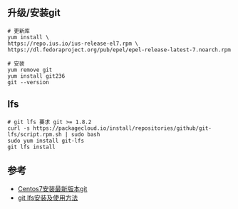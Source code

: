 ## 升级/安装git

```
# 更新库
yum install \
https://repo.ius.io/ius-release-el7.rpm \
https://dl.fedoraproject.org/pub/epel/epel-release-latest-7.noarch.rpm

# 安装
yum remove git
yum install git236
git --version
```

## lfs

```
# git lfs 要求 git >= 1.8.2
curl -s https://packagecloud.io/install/repositories/github/git-lfs/script.rpm.sh | sudo bash
sudo yum install git-lfs
git lfs install
```

## 参考

- [Centos7安装最新版本git](https://www.jianshu.com/p/d8aff0187812)
- [git lfs安装及使用方法](https://www.jianshu.com/p/2439ba164440)